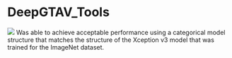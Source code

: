 # DeepGTAV_Tools
<img src="/sample.gif?raw=true">
Was able to achieve acceptable performance using a categorical model structure that matches the structure of the Xception v3 model that was trained for the ImageNet dataset.
